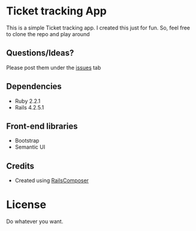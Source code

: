 # Ticket tracking App
This is a simple Ticket tracking app. I created this just for fun. So, feel free to clone the repo and play around


## Questions/Ideas?
Please post them under the [issues](https://github.com/ishouvik/tickets-tracking/issues) tab


## Dependencies
- Ruby 2.2.1
- Rails 4.2.5.1

## Front-end libraries
- Bootstrap
- Semantic UI

## Credits
- Created using [RailsComposer](https://github.com/RailsApps/rails-composer)

# License
Do whatever you want.
